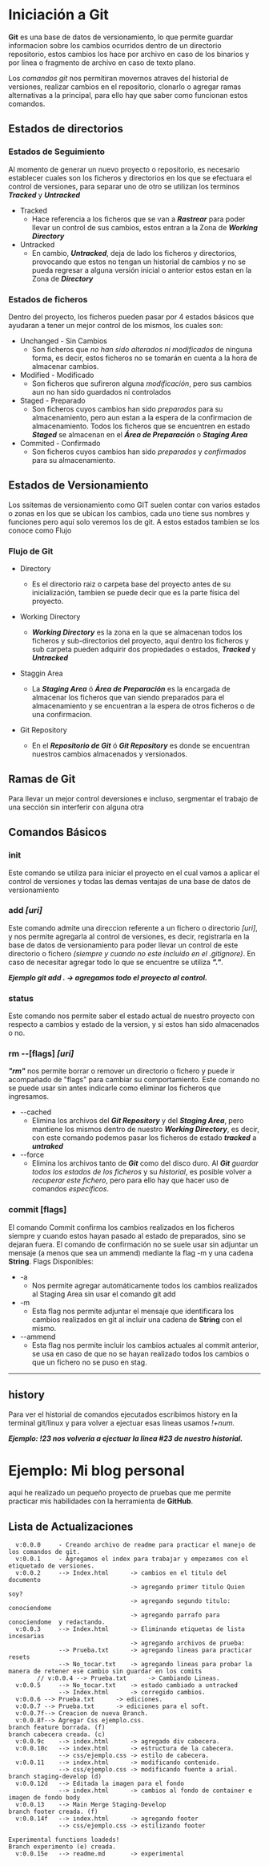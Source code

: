 # Iniciaci&oacute;n a Git

**Git** es una base de datos de versionamiento, lo que permite guardar informacion sobre los cambios ocurridos dentro de un directorio repositorio, estos cambios los hace por archivo en caso de los binarios y por linea o fragmento de archivo en caso
de texto plano.

Los *comandos git* nos permitiran movernos atraves del historial de versiones, realizar cambios en el repositorio, clonarlo o agregar ramas alternativas a la principal, para ello hay que saber como funcionan estos comandos.

## Estados de directorios

### Estados  de Seguimiento

Al momento de generar un nuevo proyecto o repositorio, es necesario establecer cuales son los ficheros y directorios en los que se efectuara el control de versiones, para separar uno de otro se utilizan los terminos ***Tracked*** y ***Untracked***

* Tracked
  * Hace referencia a los ficheros que se van a ***Rastrear*** para poder llevar un control de sus cambios, estos entran a la Zona de ***Working Directory***
* Untracked
  * En cambio, ***Untracked***, deja de lado los ficheros y directorios, provocando que estos no tengan un historial de cambios y no se pueda regresar a alguna versi&oacute;n inicial o anterior estos estan en la Zona de ***Directory***

### Estados de ficheros

Dentro del proyecto, los ficheros pueden pasar por 4 estados b&aacute;sicos que ayudaran a tener un mejor control de los mismos, los cuales son:
* Unchanged - Sin Cambios
  * Son ficheros que *no han sido alterados ni modificados* de ninguna forma, es decir, estos ficheros no se tomarán en cuenta a la hora de almacenar cambios.
* Modified - Modificado
  * Son ficheros que sufireron alguna *modificación*, pero sus cambios aun no han sido guardados ni controlados
* Staged - Preparado
  * Son ficheros cuyos cambios han sido *preparados* para su almacenamiento, pero aun estan a la espera de la confirmacion de almacenamiento. Todos los ficheros que se encuentren en estado ***Staged*** se almacenan en el ***Área de Preparación*** o ***Staging Area***
* Commited - Confirmado
  * Son ficheros cuyos cambios han sido *preparados* y *confirmados* para su almacenamiento.

## Estados de Versionamiento

Los ssitemas de versionamiento como GIT suelen contar con varios estados o zonas en los que se ubican los cambios, cada uno tiene sus nombres y funciones pero aqu&iacute; solo veremos los de git. A estos estados tambien se los conoce como Flujo

### Flujo de Git

* Directory
  * Es el directorio raiz o carpeta base del proyecto antes de su inicializaci&oacute;n, tambien se puede decir que es la parte f&iacute;sica del proyecto.

* Working Directory
  * ***Working Directory*** es la zona en la que se almacenan todos los ficheros y sub-directorios del proyecto, aqu&iacute; dentro los ficheros y sub carpeta pueden adquirir dos propiedades o estados, ***Tracked*** y ***Untracked***

* Staggin Area
  * La ***Staging Area*** &oacute; ***&Aacute;rea de Preparaci&oacute;n*** es la encargada de almacenar los ficheros que van siendo preparados para el almacenamiento y se encuentran a la espera de otros ficheros o de una confirmacion.
* Git Repository
  * En el ***Repositorio de Git*** ó ***Git Repository*** es donde se encuentran nuestros cambios almacenados y versionados.

## Ramas de Git

Para llevar un mejor control deversiones e incluso, sergmentar el trabajo de una sección sin interferir con alguna otra 

## Comandos B&aacute;sicos

### init

Este comando se utiliza para iniciar el proyecto en el cual vamos a aplicar el control de versiones y todas las demas ventajas de una base de datos de versionamiento

### add *[uri]*

Este comando admite una direccion referente a un fichero o directorio *[uri]*, y nos permite agregarla al control de versiones, es decir, registrarla en la base de datos de versionamiento para poder llevar un control de este directorio o fichero *(siempre y cuando no este incluido en el .gitignore)*.
En caso de necesitar agregar todo lo que se encuentre  se utiliza ***"."***.

***Ejemplo git add . -> agregamos todo el proyecto al control.***

### status

Este comando nos permite saber el estado actual de nuestro proyecto con respecto a cambios y estado de la version, y si estos han sido almacenados o no.

### rm --[flags] *[uri]*

***"rm"*** nos permite borrar o remover un directorio o fichero y puede ir acompa&ntilde;ado de "flags" para cambiar su comportamiento. Este comando no se puede usar sin antes indicarle como eliminar los ficheros que ingresamos.

* --cached
  * Elimina los archivos del ***Git Repository*** y del ***Staging Area***, pero mantiene los mismos dentro de nuestro ***Working Directory***, es decir, con este comando podemos pasar los ficheros de estado ***tracked*** a ***untraked***
* --force
  * Elimina los archivos tanto de ***Git*** como del disco duro. Al ***Git*** *guardar todos los estados de los ficheros* y su *historial*, es posible volver a *recuperar este fichero*, pero para ello hay que hacer uso de comandos *específicos*.

### commit [flags]

El comando Commit confirma los cambios realizados en los ficheros siempre y cuando estos hayan pasado al estado de preparados, sino se dejaran fuera. El comando de confirmación no se suele usar sin adjuntar un mensaje (a menos que sea un ammend) mediante la flag -m y una cadena **String**. Flags Disponibles:

* -a
  * Nos permite agregar automáticamente todos los cambios realizados al Staging Area sin usar el comando git add
* -m
  * Esta flag nos permite adjuntar el mensaje que identificara los cambios realizados en git al incluir una cadena de **String** con el mismo.
* --ammend
  * Esta flag nos permite incluir los cambios actuales al commit anterior, se usa en caso de que no se hayan realizado todos los cambios o que un fichero no se puso en stag.


<hr>


## history

Para ver el historial de comandos ejecutados escribimos history en la terminal git/linux
y para volver a ejectuar esas lineas usamos *!+num.*

***Ejemplo: !23 nos volveria a ejectuar la linea #23 de nuestro historial.***


# Ejemplo: Mi blog personal

<p>aqu&iacute; he realizado un peque&ntilde;o proyecto de pruebas que me permite practicar mis habilidades con la herramienta de <b>GitHub</b>. </p>
<h2>Lista de Actualizaciones</h2>

      v:0.0.0     - Creando archivo de readme para practicar el manejo de los comandos de git.
      v:0.0.1     - Agregamos el index para trabajar y empezamos con el etiquetado de versiones.
      v:0.0.2     --> Index.html      -> cambios en el titulo del documento
                                      -> agregando primer titulo Quien soy?
                                      -> agregando segundo titulo:    conociendome
                                      -> agregando parrafo para conociendome  y redactando. 
      v:0.0.3     --> Index.html      -> Eliminando etiquetas de lista incesarias
                                      -> agregando archivos de prueba:
                  --> Prueba.txt      -> agregando lineas para practicar resets
                  --> No_tocar.txt    -> agregando lineas para probar la  manera de retener ese cambio sin guardar en los comits
            // v:0.0.4 --> Prueba.txt      -> Cambiando Lineas.
      v:0.0.5     --> No_tocar.txt    -> estado cambiado a untracked
                  --> Index.html      -> corregido cambios.
      v:0.0.6 --> Prueba.txt      -> ediciones.
      v:0.0.7 --> Prueba.txt      -> ediciones para el soft.
      v:0.0.7f--> Creacion de nueva Branch.
      v:0.0.8f--> Agregar Css ejemplo.css.
    branch feature borrada. (f)
    branch cabecera creada. (c)
      v:0.0.9c    --> index.html      -> agregado div cabecera.
      v:0.0.10c   --> index.html      -> estructura de la cabecera.
                  --> css/ejemplo.css -> estilo de cabecera.
      v:0.0.11    --> index.html      -> modificando contenido.
                  --> css/ejemplo.css -> modificando fuente a arial.
    branch staging-develop (d)
      v:0.0.12d   --> Editada la imagen para el fondo
                  --> index.html      -> cambios al fondo de container e imagen de fondo body
      v:0.0.13    --> Main Merge Staging-Develop
    branch footer creada. (f)
      v:0.0.14f   --> index.html      -> agregando footer
                  --> css/ejemplo.css -> estilizando footer

    Experimental functions loadeds!
    Branch experimento (e) creada.
      v:0.0.15e   --> readme.md       -> experimental

